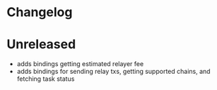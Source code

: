 # Changelog

# Unreleased

- adds bindings getting estimated relayer fee
- adds bindings for sending relay txs, getting supported chains, and fetching task status
